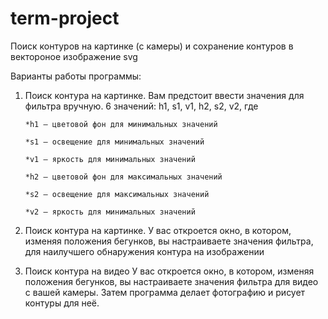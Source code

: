# term-project
Поиск контуров на картинке (с камеры) и сохранение контуров в вектороное изображение svg

Варианты работы программы:
1.	Поиск контура на картинке.
Вам предстоит ввести значения для фильтра вручную. 6 значений: h1, s1, v1, h2, s2, v2, где

        *h1 – цветовой фон для минимальных значений
        
        *s1 – освещение для минимальных значений
        
        *v1 – яркость для минимальных значений
        
        *h2 – цветовой фон для максимальных значений
        
        *s2 – освещение для максимальных значений
        
        *v2 – яркость для минимальных значений
        
2.	Поиск контура на картинке.
У вас откроется окно, в котором, изменяя положения бегунков, вы настраиваете значения фильтра, для наилучшего обнаружения контура на изображении
3.	Поиск контура на видео
У вас откроется окно, в котором, изменяя положения бегунков, вы настраиваете значения фильтра для видео с вашей камеры. Затем программа делает фотографию и рисует контуры для неё.
